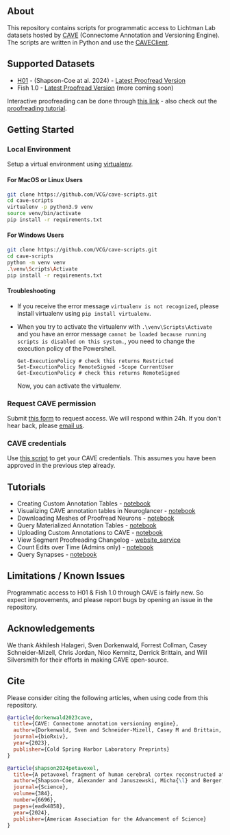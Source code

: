 ## About

This repository contains scripts for programmatic access to Lichtman Lab datasets hosted by [CAVE](https://www.ncbi.nlm.nih.gov/pmc/articles/PMC10402030/) (Connectome Annotation and Versioning Engine). The scripts are written in Python and use the [CAVEClient](https://caveclient.readthedocs.io/en/latest/?badge=latest).

## Supported Datasets

- [H01](https://h01-release.storage.googleapis.com/proofreading.html) - (Shapson-Coe at al. 2024) - [Latest Proofread Version](https://ngl.brain-wire.org/#!middleauth+https://global.brain-wire-test.org/nglstate/api/v1/5737328739876864)
- Fish 1.0 - [Latest Proofread Version](https://ngl.brain-wire.org/#!middleauth+https://global.brain-wire-test.org/nglstate/api/v1/5708658021236736) (more coming soon)

Interactive proofreading can be done through [this link](https://ngl.brain-wire.org) - also check out the [proofreading tutorial](https://h01-release.storage.googleapis.com/proofreading.html).

## Getting Started

### Local Environment

Setup a virtual environment using [virtualenv](https://virtualenv.pypa.io/en/latest/).

#### For MacOS or Linux Users

```bash
git clone https://github.com/VCG/cave-scripts.git
cd cave-scripts
virtualenv -p python3.9 venv
source venv/bin/activate
pip install -r requirements.txt
```

#### For Windows Users

```bash
git clone https://github.com/VCG/cave-scripts.git
cd cave-scripts
python -m venv venv
.\venv\Scripts\Activate
pip install -r requirements.txt
```

#### Troubleshooting

- If you receive the error message `virtualenv is not recognized`, please install virtualenv using `pip install virtualenv`.

- When you try to activate the virtualenv with `.\venv\Scripts\Activate` and you have an error message `cannot be loaded because running scripts is disabled on this system.`, you need to change the execution policy of the Powershell.
  ```
  Get-ExecutionPolicy # check this returns Restricted
  Set-ExecutionPolicy RemoteSigned -Scope CurrentUser
  Get-ExecutionPolicy # check this returns RemoteSigned
  ```
  Now, you can activate the virtualenv.

### Request CAVE permission

Submit [this form](https://forms.gle/tpbndoL1J6xB47KQ9) to request access. We will respond within 24h. If you don't hear back, please [email us](mailto:jinhanchoi@g.harvard.edu).

### CAVE credentials

Use [this script](https://github.com/VCG/cave-scripts/blob/master/notebooks/CAVEsetup.ipynb) to get your CAVE credentials. This assumes you have been approved in the previous step already.

## Tutorials

- Creating Custom Annotation Tables - [notebook](https://github.com/VCG/cave-scripts/blob/master/notebooks/Create_Tables.ipynb)
- Visualizing CAVE annotation tables in Neuroglancer - [notebook](https://github.com/VCG/cave-scripts/blob/master/notebooks/Display_Annotations.ipynb)
- Downloading Meshes of Proofread Neurons - [notebook](https://github.com/VCG/cave-scripts/blob/master/notebooks/Mesh_Download.ipynb)
- Query Materialized Annotation Tables - [notebook](https://github.com/VCG/cave-scripts/blob/master/notebooks/Query_Materialization.ipynb)
- Uploading Custom Annotations to CAVE - [notebook](https://github.com/VCG/cave-scripts/blob/master/notebooks/Upload_Data.ipynb)
- View Segment Proofreading Changelog - [website_service](https://local.brain-wire-test.org/progress/api/v1/query?rootid=864691132406661507&dataset=&submit=true)
- Count Edits over Time (Admins only) - [notebook](https://github.com/VCG/cave-scripts/blob/master/notebooks/count_edits.ipynb)
- Query Synapses - [notebook](https://github.com/VCG/cave-scripts/blob/master/notebooks/Query_Synapses.ipynb)

## Limitations / Known Issues

Programmatic access to H01 & Fish 1.0 through CAVE is fairly new. So expect improvements, and please report bugs by opening an issue in the repository.

## Acknowledgements

We thank Akhilesh Halageri, Sven Dorkenwald, Forrest Collman, Casey Schneider-Mizell, Chris Jordan, Nico Kemnitz, Derrick Brittain, and Will Silversmith for their efforts in making CAVE open-source.

## Cite

Please consider citing the following articles, when using code from this repository.

```bibtex
@article{dorkenwald2023cave,
  title={CAVE: Connectome annotation versioning engine},
  author={Dorkenwald, Sven and Schneider-Mizell, Casey M and Brittain, Derrick and Halageri, Akhilesh and Jordan, Chris and Kemnitz, Nico and Castro, Manual A and Silversmith, William and Maitin-Shephard, Jeremy and Troidl,    Jakob and others},
  journal={bioRxiv},
  year={2023},
  publisher={Cold Spring Harbor Laboratory Preprints}
}
```

```bibtex
@article{shapson2024petavoxel,
  title={A petavoxel fragment of human cerebral cortex reconstructed at nanoscale resolution},
  author={Shapson-Coe, Alexander and Januszewski, Micha{\l} and Berger, Daniel R and Pope, Art and Wu, Yuelong and Blakely, Tim and Schalek, Richard L and Li, Peter H and Wang, Shuohong and Maitin-Shepard, Jeremy and others},
  journal={Science},
  volume={384},
  number={6696},
  pages={eadk4858},
  year={2024},
  publisher={American Association for the Advancement of Science}
}
```
